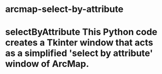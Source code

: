 # arcmap-select-by-attribute
# selectByAttribute This Python code creates a Tkinter window that acts as a simplified 'select by attribute' window of ArcMap.
